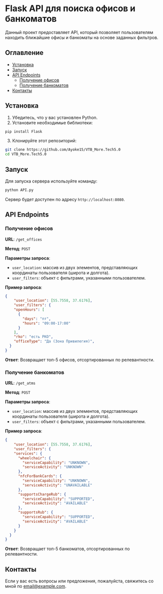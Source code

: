 # Flask API для поиска офисов и банкоматов

Данный проект предоставляет API, который позволяет пользователям находить ближайшие офисы и банкоматы на основе заданных фильтров.

## Оглавление

- [Установка](#установка)
- [Запуск](#запуск)
- [API Endpoints](#api-endpoints)
  - [Получение офисов](#получение-офисов)
  - [Получение банкоматов](#получение-банкоматов)
- [Контакты](#контакты)

## Установка

1. Убедитесь, что у вас установлен Python.
2. Установите необходимые библиотеки:
```bash
pip install Flask
```
3. Клонируйте этот репозиторий:
```bash
git clone https://github.com/Ayoke15/VTB_More.Tech5.0
cd VTB_More.Tech5.0
```

## Запуск

Для запуска сервера используйте команду:

```bash
python API.py
```

Сервер будет доступен по адресу `http://localhost:8080`.

## API Endpoints

### Получение офисов

**URL**: `/get_offices`

**Метод**: `POST`

**Параметры запроса**:
- `user_location`: массив из двух элементов, представляющих координаты пользователя (широта и долгота).
- `user_filters`: объект с фильтрами, указанными пользователем.

**Пример запроса**:
```json
{
    "user_location": [55.7558, 37.6176],
    "user_filters": {
    "openHours": [
      {
        "days": "пт",
        "hours": "09:00-17:00"
      }
    ],
    "rko": "есть РКО",
    "officeType": "Да (Зона Привилегия)",
  }
}
```

**Ответ**:
Возвращает топ-5 офисов, отсортированных по релевантности.

### Получение банкоматов

**URL**: `/get_atms`

**Метод**: `POST`

**Параметры запроса**:
- `user_location`: массив из двух элементов, представляющих координаты пользователя (широта и долгота).
- `user_filters`: объект с фильтрами, указанными пользователем.

**Пример запроса**:
```json
{
    "user_location": [55.7558, 37.6176],
    "user_filters": {
    "services": {
      "wheelchair": {
        "serviceCapability": "UNKNOWN",
        "serviceActivity": "UNKNOWN"
      },
      "nfcForBankCards": {
        "serviceCapability": "UNKNOWN",
        "serviceActivity": "UNAVAILABLE"
      },
      "supportsChargeRub": {
        "serviceCapability": "SUPPORTED",
        "serviceActivity": "AVAILABLE"
      },
      "supportsRub": {
        "serviceCapability": "SUPPORTED",
        "serviceActivity": "AVAILABLE"
      }
    }
  }
}
```

**Ответ**:
Возвращает топ-5 банкоматов, отсортированных по релевантности.

## Контакты

Если у вас есть вопросы или предложения, пожалуйста, свяжитесь со мной по [email@example.com](mailto:email@example.com).
